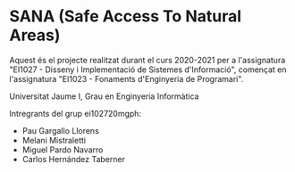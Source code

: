 # SANA (Safe Access To Natural Areas)

Aquest és el projecte realitzat durant el curs 2020-2021 per a l'assignatura "EI1027 - Disseny i Implementació de Sistemes d'Informació", 
començat en l'assignatura "EI1023 - Fonaments d'Enginyeria de Programari".

Universitat Jaume I, Grau en Enginyeria Informàtica

Intregrants del grup ei102720mgph:
- Pau Gargallo Llorens
- Melani Mistraletti
- Miguel Pardo Navarro
- Carlos Hernández Taberner
